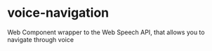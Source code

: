 voice-navigation
================

Web Component wrapper to the Web Speech API, that allows you to navigate through voice
